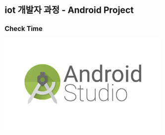 <h1>iot 개발자 과정 - Android Project</h1>
<h2>Check Time</h2>

![GitHub Logo](https://github.com/olugon0821/IoT-android/blob/main/oooo.png)
